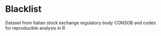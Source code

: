 Blacklist
=========

Dataset from Italian stock exchange regulatory body CONSOB and codes for reproducible analysis in R
